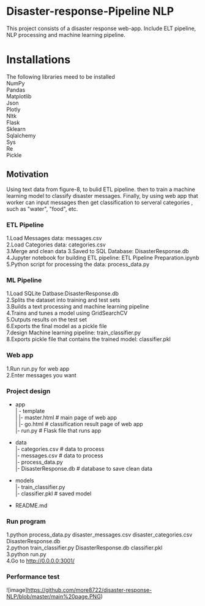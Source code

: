 # Disaster-response-Pipeline NLP
This project consists of a disaster response web-app. Include ELT pipeline, NLP processing and machine learning pipeline. 
# Installations 
 The following libraries meed to be installed  
NumPy                        
Pandas                            
Matplotlib                                   
Json                     
Plotly                                                                                                            
Nltk                             
Flask                     
Sklearn                     
Sqlalchemy                                
Sys                           
Re                         
Pickle                                  
## Motivation
 Using text data from figure-8, to bulid ETL pipeline. then to train a machine learning model to classify disaster messages. Finally, by using web app that worker can input messages then get classification to serveral categories , such as "water", "food", etc.  
  
### ETL Pipeline       
1.Load Messages data: messages.csv      
2.Load Categories data: categories.csv   
3.Merge and clean data
3.Saved to SQL Database: DisasterResponse.db      
4.Jupyter notebook for building ETL pipeline: ETL Pipeline Preparation.ipynb     
5.Python script for processing the data: process_data.py         


### ML Pipeline
1.Load SQLite Datbase:DisasterResponse.db        
2.Splits the dataset into training and test sets               
3.Builds a text processing and machine learning pipeline               
4.Trains and tunes a model using GridSearchCV                     
5.Outputs results on the test set                          
6.Exports the final model as a pickle file                               
7.design Machine learning pipeline: train_classifier.py                                               
8.Exports pickle file that contains the trained model: classifier.pkl                                                 

### Web app                                     
1.Run run.py for web app            
2.Enter messages you want                               

### Project design                  
- app              
| - template                       
| |- master.html # main page of web app                        
| |- go.html  # classification result page of web app                     
|- run.py  # Flask file that runs app                          

- data                               
|- categories.csv  # data to process                    
|- messages.csv  # data to process                                
|- process_data.py                                
|- DisasterResponse.db   # database to save clean data                                    

- models                      
|- train_classifier.py                
|- classifier.pkl  # saved model                           
                  
- README.md                             

### Run program                          
1.python process_data.py disaster_messages.csv disaster_categories.csv DisasterResponse.db                         
2.python train_classifier.py DisasterResponse.db classifier.pkl                               
3.python run.py                          
4.Go to http://0.0.0.0:3001/ 

### Performance test       

![image]https://github.com/more8722/disaster-response-NLP/blob/master/main%20page.PNG)           

